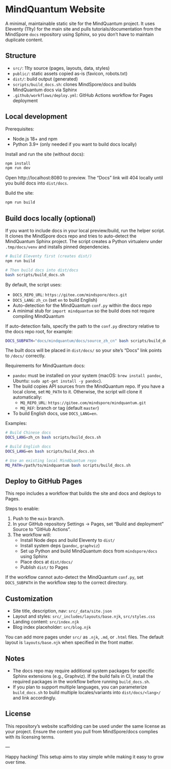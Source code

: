 # MindQuantum Website

A minimal, maintainable static site for the MindQuantum project. It uses Eleventy (11ty) for the main site and pulls tutorials/documentation from the MindSpore `docs` repository using Sphinx, so you don’t have to maintain duplicate content.

## Structure
- `src/`: 11ty source (pages, layouts, data, styles)
- `public/`: static assets copied as-is (favicon, robots.txt)
- `dist/`: build output (generated)
- `scripts/build_docs.sh`: clones MindSpore/docs and builds MindQuantum docs via Sphinx
- `.github/workflows/deploy.yml`: GitHub Actions workflow for Pages deployment

## Local development
Prerequisites:
- Node.js 18+ and npm
- Python 3.9+ (only needed if you want to build docs locally)

Install and run the site (without docs):

```bash
npm install
npm run dev
```

Open http://localhost:8080 to preview. The “Docs” link will 404 locally until you build docs into `dist/docs`.

Build the site:
```bash
npm run build
```

## Build docs locally (optional)
If you want to include docs in your local preview/build, run the helper script. It clones the MindSpore docs repo and tries to auto-detect the MindQuantum Sphinx project. The script creates a Python virtualenv under `.tmp/docs/venv` and installs pinned dependencies.

```bash
# Build Eleventy first (creates dist/)
npm run build

# Then build docs into dist/docs
bash scripts/build_docs.sh
```

By default, the script uses:
- `DOCS_REPO_URL`: `https://gitee.com/mindspore/docs.git`
- `DOCS_LANG`: `zh_cn` (set `en` to build English)
- Auto-detection for the MindQuantum `conf.py` within the docs repo
- A minimal stub for `import mindquantum` so the build does not require compiling MindQuantum

If auto-detection fails, specify the path to the `conf.py` directory relative to the docs repo root, for example:

```bash
DOCS_SUBPATH="docs/mindquantum/docs/source_zh_cn" bash scripts/build_docs.sh
```

The built docs will be placed in `dist/docs/` so your site’s “Docs” link points to `/docs/` correctly.

Requirements for MindQuantum docs:
- `pandoc` must be installed on your system (macOS: `brew install pandoc`, Ubuntu: `sudo apt-get install -y pandoc`).
- The build copies API sources from the MindQuantum repo. If you have a local clone, set `MQ_PATH` to it. Otherwise, the script will clone it automatically:
  - `MQ_REPO_URL`: `https://gitee.com/mindspore/mindquantum.git`
  - `MQ_REF`: branch or tag (default `master`)
- To build English docs, use `DOCS_LANG=en`.

Examples:

```bash
# Build Chinese docs
DOCS_LANG=zh_cn bash scripts/build_docs.sh

# Build English docs
DOCS_LANG=en bash scripts/build_docs.sh

# Use an existing local MindQuantum repo
MQ_PATH=/path/to/mindquantum bash scripts/build_docs.sh
```

## Deploy to GitHub Pages
This repo includes a workflow that builds the site and docs and deploys to Pages.

Steps to enable:
1. Push to the `main` branch.
2. In your GitHub repository Settings → Pages, set “Build and deployment” Source to “GitHub Actions”.
3. The workflow will:
   - Install Node deps and build Eleventy to `dist/`
   - Install system deps (`pandoc`, `graphviz`)
   - Set up Python and build MindQuantum docs from `mindspore/docs` using Sphinx
   - Place docs at `dist/docs/`
   - Publish `dist/` to Pages

If the workflow cannot auto-detect the MindQuantum `conf.py`, set `DOCS_SUBPATH` in the workflow step to the correct directory.

## Customization
- Site title, description, nav: `src/_data/site.json`
- Layout and styles: `src/_includes/layouts/base.njk`, `src/styles.css`
- Landing content: `src/index.njk`
- Blog index placeholder: `src/blog.njk`

You can add more pages under `src/` as `.njk`, `.md`, or `.html` files. The default layout is `layouts/base.njk` when specified in the front matter.

## Notes
- The docs repo may require additional system packages for specific Sphinx extensions (e.g., Graphviz). If the build fails in CI, install the required packages in the workflow before running `build_docs.sh`.
- If you plan to support multiple languages, you can parameterize `build_docs.sh` to build multiple locales/variants into `dist/docs/<lang>/` and link accordingly.

## License
This repository’s website scaffolding can be used under the same license as your project. Ensure the content you pull from MindSpore/docs complies with its licensing terms.

—

Happy hacking! This setup aims to stay simple while making it easy to grow over time.

